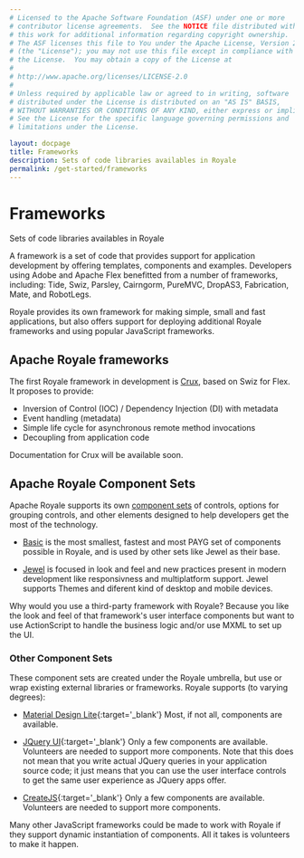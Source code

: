 ```yaml
---
# Licensed to the Apache Software Foundation (ASF) under one or more
# contributor license agreements.  See the NOTICE file distributed with
# this work for additional information regarding copyright ownership.
# The ASF licenses this file to You under the Apache License, Version 2.0
# (the "License"); you may not use this file except in compliance with
# the License.  You may obtain a copy of the License at
# 
# http://www.apache.org/licenses/LICENSE-2.0
# 
# Unless required by applicable law or agreed to in writing, software
# distributed under the License is distributed on an "AS IS" BASIS,
# WITHOUT WARRANTIES OR CONDITIONS OF ANY KIND, either express or implied.
# See the License for the specific language governing permissions and
# limitations under the License.

layout: docpage
title: Frameworks
description: Sets of code libraries availables in Royale
permalink: /get-started/frameworks
---
```


# Frameworks

Sets of code libraries availables in Royale

A framework is a set of code that provides support for application development by offering templates, components and examples. Developers using Adobe and Apache Flex benefitted from a number of frameworks, including: Tide, Swiz, Parsley, Cairngorm, PureMVC, DropAS3, Fabrication, Mate, and RobotLegs.

Royale provides its own framework for making simple, small and fast applications, but also offers support for deploying additional Royale frameworks and using popular JavaScript frameworks.

## Apache Royale frameworks

The first Royale framework in development is [Crux](libraries/crux), based on Swiz for Flex. It proposes to provide:

- Inversion of Control (IOC) / Dependency Injection (DI) with metadata
- Event handling (metadata)
- Simple life cycle for asynchronous remote method invocations
- Decoupling from application code

Documentation for Crux will be available soon.


## Apache Royale Component Sets

Apache Royale supports its own [component sets](component-sets) of controls, options for grouping controls, and other elements designed to help developers get the most of the technology.

- [Basic](component-sets/basic) is the most smallest, fastest and most PAYG set of components possible in Royale, and is used by other sets like Jewel as their base.

- [Jewel](component-sets/jewel) is focused in look and feel and new practices present in modern development like responsivness and multiplatform support. Jewel supports Themes and diferent kind of desktop and mobile devices.

Why would you use a third-party framework with Royale? Because you like the look and feel of that framework's user interface components but want to use ActionScript to handle the business logic and/or use MXML to set up the UI.


### Other Component Sets

These component sets are created under the Royale umbrella, but use or wrap existing external libraries or frameworks. Royale supports (to varying degrees):

- [Material Design Lite](https://getmdl.io){:target='_blank'} Most, if not all, components are available.

- [JQuery UI](https://jqueryui.com){:target='_blank'} Only a few components are available. Volunteers are needed to support more components. Note that this does not mean that you write actual JQuery queries in your application source code; it just means that you can use the user interface controls to get the same user experience as JQuery apps offer.

- [CreateJS](https://www.createjs.com){:target='_blank'} Only a few components are available. Volunteers are needed to support more components.

Many other JavaScript frameworks could be made to work with Royale if they support dynamic instantiation of components. All it takes is volunteers to make it happen.
